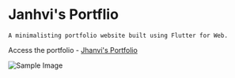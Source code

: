 # Janhvi's Portflio

`A minimalisting portfolio website built using Flutter for Web.`

Access the portfolio - [Jhanvi's Portfolio](https://janhvi-s.github.io/#/)

![Sample Image](https://user-images.githubusercontent.com/66905426/214880411-ddebfcb8-5ae3-46eb-ba07-7e025026eb99.png)
